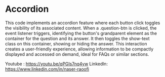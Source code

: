 # Accordion
This code implements an accordion feature where each button click toggles the visibility of its associated content. When a .question-btn is clicked, the event listener triggers, identifying the button's grandparent element as the container for the question and its answer. It then toggles the show-text class on this container, showing or hiding the answer. This interaction creates a user-friendly experience, allowing information to be compactly displayed and accessed on demand, ideal for FAQs or similar sections.

Youtube : https://youtu.be/qPGIs7nq4yw
Linkedln: https://www.linkedin.com/in/naser-raoofi
